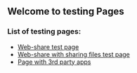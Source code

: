 ## Welcome to testing Pages 

### List of testing pages:
- [Web-share test page](https://gmagdandroid.github.io/webshare/share.html) 
- [Web-share with sharing files test page](https://gmagdandroid.github.io/webshare/share-files.html)
- [Page with 3rd party apps](https://gmagdandroid.github.io/webshare/3rd_party_apps.html)
